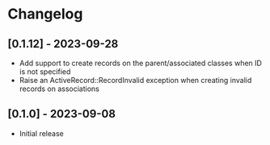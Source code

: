 # Changelog

## [0.1.12] - 2023-09-28
- Add support to create records on the parent/associated classes when ID is not specified
- Raise an ActiveRecord::RecordInvalid exception when creating invalid records on associations

## [0.1.0] - 2023-09-08
- Initial release

